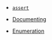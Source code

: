 - [`assert`](https://github.com/ElijahGCHEN/TIL/blob/main/c++/trivia.md#assert)

- [Documenting](https://github.com/ElijahGCHEN/TIL/blob/main/c++/trivia.md#documenting)

- [Enumeration](../c++/enumerations.md)
